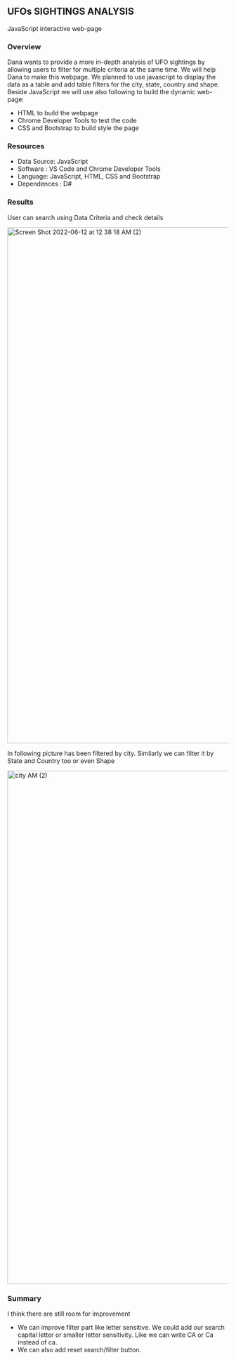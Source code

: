 ## UFOs SIGHTINGS ANALYSIS

JavaScript interactive web-page

### Overview

Dana wants to provide a more in-depth analysis of UFO sightings by allowing users to filter for multiple criteria at the same time.  We will help Dana to make this webpage. We planned to use javascript to display the data as a table and add table filters for the city, state, country and shape. Beside JavaScript we will use also following to build the dynamic web-page:

-	HTML to build the webpage
-	Chrome Developer Tools to test the code
-	CSS and Bootstrap to build style the page

### Resources

-	Data Source: JavaScript
-	Software : VS Code and Chrome Developer Tools
-	Language: JavaScript, HTML, CSS and Bootstrap
-	Dependences : D#

### Results

User can search using Data Criteria and check details 

<img width="1174" alt="Screen Shot 2022-06-12 at 12 38 18 AM (2)" src="https://user-images.githubusercontent.com/77603561/173221128-5c937341-9ccb-4dc7-82bd-54a3271c3224.png">

In following picture has been filtered by city. Similarly we can filter it by State and Country too or even Shape 

<img width="1168" alt="city AM (2)" src="https://user-images.githubusercontent.com/77603561/173221124-a51bf4d2-97db-443a-bc67-316b18526f22.png">

### Summary

I think there are still room for improvement

-	We can improve filter part like letter sensitive. We could add our search capital letter or smaller letter sensitivity. Like we can write CA or Ca instead of ca.
-	We can also add reset search/filter button.


